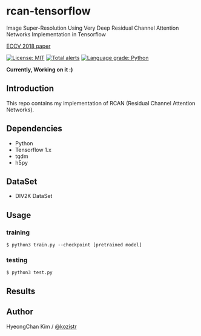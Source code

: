 # rcan-tensorflow
Image Super-Resolution Using Very Deep Residual Channel Attention Networks Implementation in Tensorflow

[ECCV 2018 paper](https://arxiv.org/pdf/1807.02758.pdf)

[![License: MIT](https://img.shields.io/badge/License-MIT-yellow.svg)](https://opensource.org/licenses/MIT)
[![Total alerts](https://img.shields.io/lgtm/alerts/g/kozistr/rcan-tensorflow.svg?logo=lgtm&logoWidth=18)](https://lgtm.com/projects/g/kozistr/rcan-tensorflow/alerts/)
[![Language grade: Python](https://img.shields.io/lgtm/grade/python/g/kozistr/rcan-tensorflow.svg?logo=lgtm&logoWidth=18)](https://lgtm.com/projects/g/kozistr/rcan-tensorflow/context:python)

**Currently, Working on it :)**

## Introduction
This repo contains my implementation of RCAN (Residual Channel Attention Networks).

## Dependencies
* Python
* Tensorflow 1.x
* tqdm
* h5py

## DataSet
* DIV2K DataSet

## Usage
### training
    $ python3 train.py --checkpoint [pretrained model]
### testing
    $ python3 test.py

## Results


## Author
HyeongChan Kim / [@kozistr](http://kozistr.tech)
